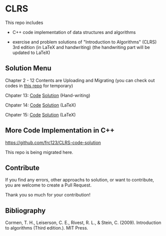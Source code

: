 # CLRS

This repo includes 

- C++ code implementation of data structures and algorithms

- exercise and problem solutions of "Introduction to Algorithms" (CLRS) 3rd edition 
(in LaTeX and handwriting)
(the handwriting part will be updated to LaTeX)

## Solution Menu

Chapter 2 - 12 Contents are Uploading and Migrating
(you can check out codes in [this repo](https://github.com/frc123/CLRS-code-solution) for temporary)

Chpater 13: 
[Code](https://github.com/frc123/CLRS/tree/master/ch13/code)
[Solution](https://github.com/frc123/CLRS/tree/master/ch13/solution) (Hand-writing)

Chpater 14:
[Code](https://github.com/frc123/CLRS/tree/master/ch14/code)
[Solution](https://github.com/frc123/CLRS/blob/master/ch14/solution/ch14.pdf) (LaTeX)

Chpater 15:
[Code](https://github.com/frc123/CLRS/tree/master/ch15/code)
[Solution](https://github.com/frc123/CLRS/blob/master/ch15/solution/ch15.pdf) (LaTeX)

## More Code Implementation in C++

https://github.com/frc123/CLRS-code-solution

This repo is being migrated here.

## Contribute

If you find any errors, other approachs to solution, 
or want to contribute,
you are welcome to create a Pull Request.

Thank you so much for your contribution!

## Bibliography

Cormen, T. H., Leiserson, C. E., Rivest, R. L., & Stein, C. (2009). Introduction to algorithms  (Third edition.). MIT Press.
